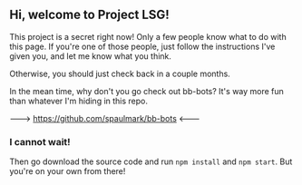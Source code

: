 ## Hi, welcome to Project LSG!

This project is a secret right now! Only a few people know what to do with this page. If you're one of those people, just follow the instructions I've given you, and let me know what you think.


Otherwise, you should just check back in a couple months.

In the mean time, why don't you go check out bb-bots? It's way more fun than whatever I'm hiding in this repo.

---> https://github.com/spaulmark/bb-bots <---

### I cannot wait!

Then go download the source code and run `npm install` and `npm start`. But you're on your own from there!
